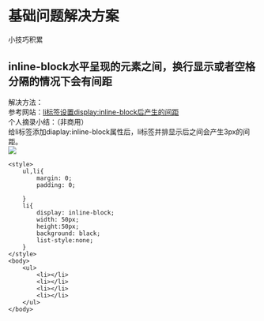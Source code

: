 # 基础问题解决方案
小技巧积累
## inline-block水平呈现的元素之间，换行显示或者空格分隔的情况下会有间距
解决方法：<br>
参考网站：[li标签设置display:inline-block后产生的间距](https://www.cnblogs.com/qingjing/p/6579730.html)<br>
个人摘录小结：（非商用）<br>
给li标签添加diaplay:inline-block属性后，li标签并排显示后之间会产生3px的间距。<br>
![](https://images2015.cnblogs.com/blog/1122681/201703/1122681-20170319110439276-1122505397.png)
```
<style>
    ul,li{
        margin: 0;
        padding: 0;

    }
    li{
        display: inline-block;
        width: 50px;
        height:50px;
        background: black;
        list-style:none;
    }
</style>
<body>
    <ul>
        <li></li>
        <li></li>
        <li></li>
        <li></li>
    </ul>
</body>
```
